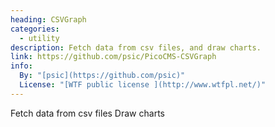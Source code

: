 ```yaml
---
heading: CSVGraph
categories:
  - utility
description: Fetch data from csv files, and draw charts.
link: https://github.com/psic/PicoCMS-CSVGraph
info:
  By: "[psic](https://github.com/psic)"
  License: "[WTF public license ](http://www.wtfpl.net/)"
---
```


Fetch data from csv files
Draw charts 
